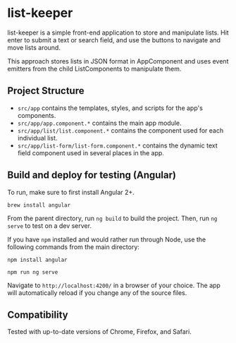 # list-keeper

list-keeper is a simple front-end application to store and manipulate lists.
Hit enter to submit a text or search field, and use the buttons to navigate and move
lists around.

This approach stores lists in JSON format in AppComponent and uses event emitters
from the child ListComponents to manipulate them.  

## Project Structure

* `src/app` contains the templates, styles, and scripts for the app's components.
* `src/app/app.component.*` contains the main app module.
* `src/app/list/list.component.*` contains the component used for each individual list.
* `src/app/list-form/list-form.component.*` contains the dynamic text field component used in several places in the app. 

## Build and deploy for testing (Angular)

To run, make sure to first install Angular 2+.

`brew install angular`

From the parent directory, run `ng build` to build the project. Then, run `ng serve` to test on a dev server.

If you have `npm` installed and would rather run through Node, use the following commands from the main directory:

`npm install angular`

`npm run ng serve`


Navigate to `http://localhost:4200/` in a browser of your choice. The app will automatically reload if you change any of the source files.

## Compatibility

Tested with up-to-date versions of Chrome, Firefox, and Safari.


